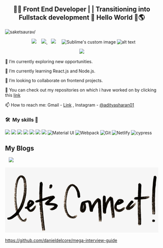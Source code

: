 </br>
<h2 align="center"> 👨‍💻 Front End Developer | | Transitioning into Fullstack development 👨 Hello World 👋🌎 </h2>
<p align="left"> <img src=https://komarev.com/ghpvc/?username=saketsaurav alt=saketsaurav/> </p>
<p align="center">
 &nbsp;&nbsp;
<a href="https://dev.to/adityasharan01"><img src="https://img.shields.io/badge/dev.to-0A0A0A?style=for-the-badge&logo=dev.to&logoColor=white"/></a>
&nbsp;&nbsp; 
  <a target="_blank" href="https://www.linkedin.com/in/aditya-sharan/">
    <img src="https://img.shields.io/badge/linkedin-%230077B5.svg?&style=for-the-badge&logo=linkedin&logoColor=white" />
   </a>
&nbsp;&nbsp;
  <a href="mailto:ranjan.aditya2009@gmail.com?subject=Hello%20AdityaSharan,%20From%20Github"><img src="https://img.shields.io/badge/gmail-%23D14836.svg?&style=for-the-badge&logo=gmail&logoColor=white" /></a>&nbsp;&nbsp;&nbsp;&nbsp;

  <img src="https://github.com/adityasharan01/adityasharan01/blob/master/github%20intro%20final.gif" alt="Sublime's custom image"/>
  
  <img src="https://user-images.githubusercontent.com/46247882/87126810-77e5d000-c2aa-11ea-832f-70aa4fe394f9.gif" alt="alt text" width="150" height="150" />
</p>
<p align="center"> 
<img src = "https://github-readme-stats.vercel.app/api?username=adityasharan01&hide=stars,prs,issues&title_color=ffffff&icon_color=bb2acf&text_color=daf7dc&bg_color=151515" >
</p>

🔭 I’m currently exploring new opportunities.

🌱 I’m currently learning React.js and Node.js. 
 
👯 I’m looking to collaborate on frontend projects.

 📌 You can check out my repositories on which i have worked on by clicking this [link](https://github.com/adityasharan01?tab=repositories) 

📫 How to reach me: Gmail - [Link](mailto:ranjan.aditya2009@gmail.com) , Instagram - [@adityasharan01](https://www.instagram.com/adityasharan811/)
### 🛠 &nbsp;My skills 🚀


  <p align="center">

![](https://img.shields.io/badge/HTML5-E34F26?style=for-the-badge&logo=html5&logoColor=white)
![](https://img.shields.io/badge/JavaScript-F7DF1E?style=for-the-badge&logo=javascript&logoColor=black)
![](https://img.shields.io/badge/CSS3-1572B6?style=for-the-badge&logo=css3&logoColor=white)
![](https://img.shields.io/badge/Markdown-000000?style=for-the-badge&logo=markdown&logoColor=white)
![](https://img.shields.io/badge/React-20232A?style=for-the-badge&logo=react&logoColor=61DAFB)
![](https://img.shields.io/badge/Bootstrap-563D7C?style=for-the-badge&logo=bootstrap&logoColor=white)
![](https://img.shields.io/badge/figma-0AC97F?style=for-the-badge&logo=figma&logoColor=white)
![Material UI](https://img.shields.io/badge/materialui-%230081CB.svg?style=for-the-badge&logo=material-ui&logoColor=white)
![Webpack](https://img.shields.io/badge/webpack-%238DD6F9.svg?style=for-the-badge&logo=webpack&logoColor=black)
![Git](https://img.shields.io/badge/git-%23F05033.svg?style=for-the-badge&logo=git&logoColor=white)
![Netlify](https://img.shields.io/badge/netlify-%23000000.svg?style=for-the-badge&logo=netlify&logoColor=#00C7B7)
 ![cypress](https://img.shields.io/badge/-cypress-%23E5E5E5?style=for-the-badge&logo=cypress&logoColor=058a5e)
 
</p>

## My Blogs
<p >
 &nbsp;&nbsp;
<a href="https://dev.to/adityasharan01"><img src="https://img.shields.io/badge/dev.to-0A0A0A?style=for-the-badge&logo=dev.to&logoColor=white"/></a> 
</p>

![connect-with-me.png](./connect-with-me.png.png)

[twitter]: https://twitter.com/AdityaS54830043


https://github.com/danieldelcore/mega-interview-guide


